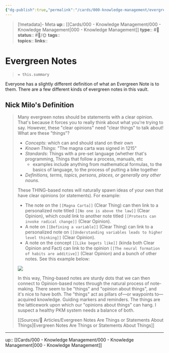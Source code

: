 ```yaml
---
{"dg-publish":true,"permalink":"/cards/000-knowledge-management/evergreen-notes/","title":"Evergreen Notes"}
---
```


> [!metadata]- Meta
> **up**:: [[Cards/000 - Knowledge Management/000 - Knowledge Management\|000 - Knowledge Management]]
> **type**:: #📝 
> **status**:: #📝/🌞
> **tags**::  
> **topics**:: 
> **links**::


# Evergreen Notes

> `= this.summary`

Everyone has a slightly different definition of what an Evergreen Note is to them. There are a few different kinds of evergreen notes in this vault. 

## Nick Milo's Definition

> Many evergreen notes should be statements with a clear opinion. That's because it forces you to really think about what you're trying to say. However, these "clear opinions" need "clear things" to talk about! What are these "things"?
> - *Concepts*: which can and should stand on their own
> - *Known Things*: "The magna carta was signed in 1215"
> - *Standards*: Things with a pre-set language (whether that's programming, Things that follow a process, manuals, etc
> 	 - examples include anything from mathematical formulas, to the basics of language, to the process of putting a bike together
> - *Definitions, terms, topics, persons, places, or generally any other nouns.*
> 
> These THING-based notes will naturally spawn ideas of your own that have clear opinions (or statements). For example:
> - The note on the `[[Magna Carta]]` (Clear Thing) can then link to a personalized note titled `[[No one is above the law]]` (Clear Opinion), which could link to another note titled `[[Protests can invoke radical change]]` (Clear Opinion).
> - A note on `[[Defining a variable]]` (Clear Thing) can link to a personalized note on `[[Understanding variables leads to higher level thinking]]` (Clear Opinion).
> - A note on the concept `[[Like begets like]]` (kinda both Clear Opinion and Fact) can link to the opinion `[[The neural formation of habits are additive]]` (Clear Opinion) and a bunch of other notes. See this example below:
> 
> ![](https://publish-01.obsidian.md/access/ef85e52fdf7db6b819c27e29543bbe0b/Extras/Images/lyt-note-links-to-other-notes.png)
> 
> In this way, Thing-based notes are sturdy dots that we can then connect to Opinion-based notes through the natural process of note-making.
> There seem to be "things" and "opinion about things", and it's nice to have both. The "things" act as pillars of—or waypoints to—acquired knowledge. Guiding markers and reminders. The things are the latticework upon which our "opinions about things" can hang. I suspect a healthy PKM system needs a balance of both.
> 
> [[Sources/📰 Articles/Evergreen Notes Are Things or Statements About Things\|Evergreen Notes Are Things or Statements About Things]]

---
up:: [[Cards/000 - Knowledge Management/000 - Knowledge Management\|000 - Knowledge Management]]


